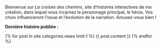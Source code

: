 Bienvenue sur *La croisée des chemins*, site d’histoires interactives de ma création, dans lequel vous incarnez le personnage principal, le héros. Vos choix influenceront l’issue et l’évolution de la narration. Amusez-vous bien !

**Dernière histoire publiée :**

{% for post in site.categories.news limit:1 %} {{ post.content }} {% endfor %}
